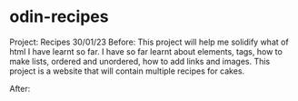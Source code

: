 # odin-recipes
Project: Recipes 30/01/23
Before: This project will help me solidify what of html I have learnt so far. I have so far learnt about elements, tags, how to make lists, ordered and unordered, how to add links and images. This project is a website that will contain multiple recipes for cakes.

After: